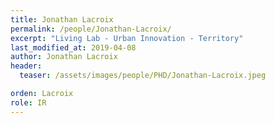 ```yaml
---
title: Jonathan Lacroix
permalink: /people/Jonathan-Lacroix/
excerpt: "Living Lab - Urban Innovation - Territory"
last_modified_at: 2019-04-08
author: Jonathan Lacroix
header:
  teaser: /assets/images/people/PHD/Jonathan-Lacroix.jpeg

orden: Lacroix
role: IR
---
```


